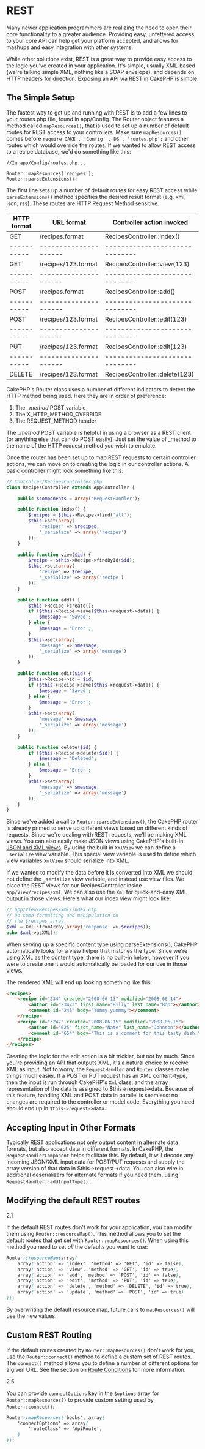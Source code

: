 # REST

Many newer application programmers are realizing the need to open
their core functionality to a greater audience. Providing easy,
unfettered access to your core API can help get your platform
accepted, and allows for mashups and easy integration with other
systems.

While other solutions exist, REST is a great way to provide easy
access to the logic you've created in your application. It's
simple, usually XML-based (we're talking simple XML, nothing like a
SOAP envelope), and depends on HTTP headers for direction. Exposing
an API via REST in CakePHP is simple.

## The Simple Setup

The fastest way to get up and running with REST is to add a few
lines to your routes.php file, found in app/Config. The Router
object features a method called `mapResources()`, that is used to set
up a number of default routes for REST access to your controllers.
Make sure `mapResources()` comes before `require CAKE . 'Config' . DS . 'routes.php';`
and other routes which would override the routes.
If we wanted to allow REST access to a recipe database, we'd do
something like this:

    //In app/Config/routes.php...

    Router::mapResources('recipes');
    Router::parseExtensions();

The first line sets up a number of default routes for easy REST access while
`parseExtensions()` method specifies the desired result format (e.g. xml,
json, rss). These routes are HTTP Request Method sensitive.

| HTTP format | URL format            | Controller action invoked      |
|-------------|-----------------------|--------------------------------|
| GET         | /recipes.format       | RecipesController::index()     |
| ----------- | --------------------- | ------------------------------ |
| GET         | /recipes/123.format   | RecipesController::view(123)   |
| ----------- | --------------------- | ------------------------------ |
| POST        | /recipes.format       | RecipesController::add()       |
| ----------- | --------------------- | ------------------------------ |
| POST        | /recipes/123.format   | RecipesController::edit(123)   |
| ----------- | --------------------- | ------------------------------ |
| PUT         | /recipes/123.format   | RecipesController::edit(123)   |
| ----------- | --------------------- | ------------------------------ |
| DELETE      | /recipes/123.format   | RecipesController::delete(123) |

CakePHP's Router class uses a number of different indicators to
detect the HTTP method being used. Here they are in order of
preference:

1.  The *\_method* POST variable
2.  The X_HTTP_METHOD_OVERRIDE
3.  The REQUEST_METHOD header

The *\_method* POST variable is helpful in using a browser as a
REST client (or anything else that can do POST easily). Just set
the value of \_method to the name of the HTTP request method you
wish to emulate.

Once the router has been set up to map REST requests to certain
controller actions, we can move on to creating the logic in our
controller actions. A basic controller might look something like
this:

``` php
// Controller/RecipesController.php
class RecipesController extends AppController {

    public $components = array('RequestHandler');

    public function index() {
        $recipes = $this->Recipe->find('all');
        $this->set(array(
            'recipes' => $recipes,
            '_serialize' => array('recipes')
        ));
    }

    public function view($id) {
        $recipe = $this->Recipe->findById($id);
        $this->set(array(
            'recipe' => $recipe,
            '_serialize' => array('recipe')
        ));
    }

    public function add() {
        $this->Recipe->create();
        if ($this->Recipe->save($this->request->data)) {
            $message = 'Saved';
        } else {
            $message = 'Error';
        }
        $this->set(array(
            'message' => $message,
            '_serialize' => array('message')
        ));
    }

    public function edit($id) {
        $this->Recipe->id = $id;
        if ($this->Recipe->save($this->request->data)) {
            $message = 'Saved';
        } else {
            $message = 'Error';
        }
        $this->set(array(
            'message' => $message,
            '_serialize' => array('message')
        ));
    }

    public function delete($id) {
        if ($this->Recipe->delete($id)) {
            $message = 'Deleted';
        } else {
            $message = 'Error';
        }
        $this->set(array(
            'message' => $message,
            '_serialize' => array('message')
        ));
    }
}
```

Since we've added a call to `Router::parseExtensions()`,
the CakePHP router is already primed to serve up different views based on
different kinds of requests. Since we're dealing with REST
requests, we'll be making XML views. You can also easily make JSON views using
CakePHP's built-in [JSON and XML views](../views/json-and-xml-views). By using the built in
`XmlView` we can define a `_serialize` view variable. This special
view variable is used to define which view variables `XmlView` should
serialize into XML.

If we wanted to modify the data before it is converted into XML we should not
define the `_serialize` view variable, and instead use view files. We place
the REST views for our RecipesController inside `app/View/recipes/xml`. We can also use
the `Xml` for quick-and-easy XML output in those views. Here's what
our index view might look like:

``` php
// app/View/Recipes/xml/index.ctp
// Do some formatting and manipulation on
// the $recipes array.
$xml = Xml::fromArray(array('response' => $recipes));
echo $xml->asXML();
```

When serving up a specific content type using parseExtensions(),
CakePHP automatically looks for a view helper that matches the type.
Since we're using XML as the content type, there is no built-in helper,
however if you were to create one it would automatically be loaded
for our use in those views.

The rendered XML will end up looking something like this:

``` html
<recipes>
    <recipe id="234" created="2008-06-13" modified="2008-06-14">
        <author id="23423" first_name="Billy" last_name="Bob"></author>
        <comment id="245" body="Yummy yummmy"></comment>
    </recipe>
    <recipe id="3247" created="2008-06-15" modified="2008-06-15">
        <author id="625" first_name="Nate" last_name="Johnson"></author>
        <comment id="654" body="This is a comment for this tasty dish."></comment>
    </recipe>
</recipes>
```

Creating the logic for the edit action is a bit trickier, but not
by much. Since you're providing an API that outputs XML, it's a
natural choice to receive XML as input. Not to worry, the
`RequestHandler` and `Router` classes make
things much easier. If a POST or PUT request has an XML content-type,
then the input is run through CakePHP's `Xml` class, and the
array representation of the data is assigned to <span class="title-ref">\$this-\>request-\>data</span>.
Because of this feature, handling XML and POST data in parallel
is seamless: no changes are required to the controller or model code.
Everything you need should end up in `$this->request->data`.

## Accepting Input in Other Formats

Typically REST applications not only output content in alternate data formats,
but also accept data in different formats. In CakePHP, the
`RequestHandlerComponent` helps facilitate this. By default,
it will decode any incoming JSON/XML input data for POST/PUT requests
and supply the array version of that data in <span class="title-ref">\$this-\>request-\>data</span>.
You can also wire in additional deserializers for alternate formats if you
need them, using `RequestHandler::addInputType()`.

## Modifying the default REST routes

<div class="versionadded">

2.1

</div>

If the default REST routes don't work for your application, you can modify them
using `Router::resourceMap()`. This method allows you to set the
default routes that get set with `Router::mapResources()`. When using
this method you need to set *all* the defaults you want to use:

``` css
Router::resourceMap(array(
    array('action' => 'index', 'method' => 'GET', 'id' => false),
    array('action' => 'view', 'method' => 'GET', 'id' => true),
    array('action' => 'add', 'method' => 'POST', 'id' => false),
    array('action' => 'edit', 'method' => 'PUT', 'id' => true),
    array('action' => 'delete', 'method' => 'DELETE', 'id' => true),
    array('action' => 'update', 'method' => 'POST', 'id' => true)
));
```

By overwriting the default resource map, future calls to `mapResources()` will
use the new values.

<a id="custom-rest-routing"></a>

## Custom REST Routing

If the default routes created by `Router::mapResources()` don't work
for you, use the `Router::connect()` method to define a custom set of
REST routes. The `connect()` method allows you to define a number of different
options for a given URL. See the section on [Route Conditions](../development/routing#route-conditions) for more information.

<div class="versionadded">

2.5

</div>

You can provide `connectOptions` key in the `$options` array for
`Router::mapResources()` to provide custom setting used by
`Router::connect()`:

``` css
Router::mapResources('books', array(
    'connectOptions' => array(
        'routeClass' => 'ApiRoute',
    )
));
```
